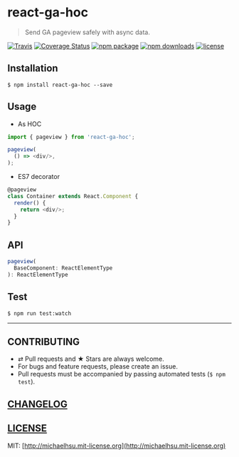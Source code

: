 # react-ga-hoc

> Send GA pageview safely with async data.

[![Travis][build-badge]][build] [![Coverage Status][coveralls-badge]][coveralls] [![npm package][npm-badge]][npm] [![npm downloads][npm-downloads]][npm] [![license][license-badge]][license]

[build-badge]: https://img.shields.io/travis/evenchange4/react-ga-hoc/master.svg?style=flat-square
[build]: https://travis-ci.org/evenchange4/react-ga-hoc

[npm-badge]: https://img.shields.io/npm/v/react-ga-hoc.svg?style=flat-square
[npm]: https://www.npmjs.org/package/react-ga-hoc

[coveralls-badge]: https://img.shields.io/coveralls/evenchange4/react-ga-hoc/master.svg?style=flat-square
[coveralls]: https://coveralls.io/github/evenchange4/react-ga-hoc

[npm-downloads]: https://img.shields.io/npm/dt/react-ga-hoc.svg?style=flat-square

[license-badge]: https://img.shields.io/npm/l/react-ga-hoc.svg?style=flat-square
[license]: http://michaelhsu.mit-license.org/

## Installation

```console
$ npm install react-ga-hoc --save
```

## Usage

- As HOC

```js
import { pageview } from 'react-ga-hoc';

pageview(
  () => <div/>,
);
```

- ES7 decorator

```js
@pageview
class Container extends React.Component {
  render() {
    return <div/>;
  }
}
```

## API

```js
pageview(
  BaseComponent: ReactElementType
): ReactElementType
```

## Test

```
$ npm run test:watch
```

---

## CONTRIBUTING

* ⇄ Pull requests and ★ Stars are always welcome.
* For bugs and feature requests, please create an issue.
* Pull requests must be accompanied by passing automated tests (`$ npm test`).

## [CHANGELOG](CHANGELOG.md)

## [LICENSE](LICENSE)

MIT: [http://michaelhsu.mit-license.org](http://michaelhsu.mit-license.org)

